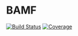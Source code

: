 # BAMF

[![Build Status](https://github.com/kalidke/BAMF.jl/workflows/CI/badge.svg)](https://github.com/kalidke/BAMF.jl/actions)
[![Coverage](https://codecov.io/gh/kalidke/BAMF.jl/branch/master/graph/badge.svg)](https://codecov.io/gh/kalidke/BAMF.jl)
